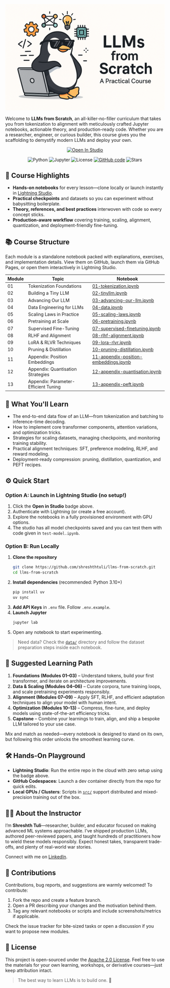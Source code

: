 ![Course Thumbnail](https://github.com/shreshthtuli/llms-from-scratch/blob/main/assets/llm-from-scratch-thumbnail.png?raw=true)

Welcome to **LLMs from Scratch**, an all-killer-no-filler curriculum that takes you from tokenization to alignment with meticulously crafted Jupyter notebooks, actionable theory, and production-ready code. Whether you are a researcher, engineer, or curious builder, this course gives you the scaffolding to demystify modern LLMs and deploy your own.


<div align="center" id="top">
  
<a target="_blank" href="https://lightning.ai/shraysteam/environments/llms-from-scratch">
  <img src="https://pl-bolts-doc-images.s3.us-east-2.amazonaws.com/app-2/studio-badge.svg" alt="Open In Studio"/>
</a>

![Python](https://img.shields.io/badge/Python-3.10+-blue)
![Jupyter](https://img.shields.io/badge/Notebook-Interactive-orange)
![License](https://img.shields.io/github/license/shreshthtuli/llms-from-scratch)
[![GitHub code](https://img.shields.io/badge/View%20Code-on%20GitHub-black?logo=github)](https://github.com/shreshthtuli/llms-from-scratch)
![Stars](https://img.shields.io/github/stars/shreshthtuli/llms-from-scratch?style=social)
 
</div>

## 🚀 Course Highlights
- **Hands-on notebooks** for every lesson—clone locally or launch instantly in [Lightning Studio](https://lightning.ai/shraysteam/environments/llms-from-scratch).
- **Practical checkpoints** and datasets so you can experiment without babysitting boilerplate.
- **Theory, references, and best practices** interwoven with code so every concept sticks.
- **Production-aware workflow** covering training, scaling, alignment, quantization, and deployment-friendly fine-tuning.



## 📚 Course Structure
Each module is a standalone notebook packed with explanations, exercises, and implementation details. View them on GitHub, launch them via GitHub Pages, or open them interactively in Lightning Studio.

| Module | Topic | Notebook |
| --- | --- | --- |
| 01 | Tokenization Foundations | [01-tokenization.ipynb](https://shreshthtuli.github.io/llms-from-scratch/01-tokenization.html) |
| 02 | Building a Tiny LLM | [02-tinyllm.ipynb](https://shreshthtuli.github.io/llms-from-scratch/02-tinyllm.html) |
| 03 | Advancing Our LLM | [03-advancing-our-llm.ipynb](https://shreshthtuli.github.io/llms-from-scratch/03-advancing-our-llm.html) |
| 04 | Data Engineering for LLMs | [04-data.ipynb](https://shreshthtuli.github.io/llms-from-scratch/04-data.html) |
| 05 | Scaling Laws in Practice | [05-scaling-laws.ipynb](https://shreshthtuli.github.io/llms-from-scratch/05-scaling-laws.html) |
| 06 | Pretraining at Scale | [06-pretraining.ipynb](https://shreshthtuli.github.io/llms-from-scratch/06-pretraining.html) |
| 07 | Supervised Fine-Tuning | [07-supervised-finetuning.ipynb](https://shreshthtuli.github.io/llms-from-scratch/07-supervised-finetuning.html) |
| 08 | RLHF and Alignment | [08-rlhf-alignment.ipynb](https://shreshthtuli.github.io/llms-from-scratch/08-rlhf-alignment.html) |
| 09 | LoRA & RLVR Techniques | [09-lora-rlvr.ipynb](https://shreshthtuli.github.io/llms-from-scratch/09-lora-rlvr.html) |
| 10 | Pruning & Distillation | [10-pruning-distillation.ipynb](https://shreshthtuli.github.io/llms-from-scratch/10-pruning-distillation.html) |
| 11 | Appendix: Position Embeddings | [11-appendix-position-embeddings.ipynb](https://shreshthtuli.github.io/llms-from-scratch/11-appendix-position-embeddings.html) |
| 12 | Appendix: Quantisation Strategies | [12-appendix-quantisation.ipynb](https://shreshthtuli.github.io/llms-from-scratch/12-appendix-quantisation.html) |
| 13 | Appendix: Parameter-Efficient Tuning | [13-appendix-peft.ipynb](https://shreshthtuli.github.io/llms-from-scratch/13-appendix-peft.html) |


## 🧠 What You'll Learn
- The end-to-end data flow of an LLM—from tokenization and batching to inference-time decoding.
- How to implement core transformer components, attention variations, and optimization tricks.
- Strategies for scaling datasets, managing checkpoints, and monitoring training stability.
- Practical alignment techniques: SFT, preference modeling, RLHF, and reward modeling.
- Deployment-ready compression: pruning, distillation, quantization, and PEFT recipes.


## ⚙️ Quick Start

### Option A: Launch in Lightning Studio (no setup!)
1. Click the **Open in Studio** badge above.
2. Authenticate with Lightning (or create a free account).
3. Explore the notebooks in a fully provisioned environment with GPU options.
4. The studio has all model checkpoints saved and you can test them with code given in `test-model.ipynb`.

### Option B: Run Locally
1. **Clone the repository**
   ```bash
   git clone https://github.com/shreshthtuli/llms-from-scratch.git
   cd llms-from-scratch
   ```
2. **Install dependencies** (recommended: Python 3.10+)
   ```bash
   pip install uv
   uv sync
   ```
3. **Add API Keys** in `.env` file. Follow `.env.example`.
4. **Launch Jupyter**
   ```bash
   jupyter lab
   ```
5. Open any notebook to start experimenting.

> Need data? Check the [`data/`](data/) directory and follow the dataset preparation steps inside each notebook.



## 🧭 Suggested Learning Path
1. **Foundations (Modules 01–03)** – Understand tokens, build your first transformer, and iterate on architecture improvements.
2. **Data & Scaling (Modules 04–06)** – Curate corpora, tune training loops, and scale pretraining experiments responsibly.
3. **Alignment (Modules 07–09)** – Apply SFT, RLHF, and efficient adaptation techniques to align your model with human intent.
4. **Optimization (Modules 10–13)** – Compress, fine-tune, and deploy models using state-of-the-art efficiency tricks.
5. **Capstone** – Combine your learnings to train, align, and ship a bespoke LLM tailored to your use case.

Mix and match as needed—every notebook is designed to stand on its own, but following this order unlocks the smoothest learning curve.



## 🛠 Hands-On Playground
- **Lightning Studio**: Run the entire repo in the cloud with zero setup using the badge above.
- **GitHub Codespaces**: Launch a dev container directly from the repo for quick edits.
- **Local GPUs / Clusters**: Scripts in [`src/`](src/) support distributed and mixed-precision training out of the box.



## 👨‍🏫 About the Instructor
I’m **Shreshth Tuli**—researcher, builder, and educator focused on making advanced ML systems approachable. I’ve shipped production LLMs, authored peer-reviewed papers, and taught hundreds of practitioners how to wield these models responsibly. Expect honest takes, transparent trade-offs, and plenty of real-world war stories.

Connect with me on [LinkedIn](https://www.linkedin.com/in/shreshth-tuli/).


## 🤝 Contributions
Contributions, bug reports, and suggestions are warmly welcomed! To contribute:
1. Fork the repo and create a feature branch.
2. Open a PR describing your changes and the motivation behind them.
3. Tag any relevant notebooks or scripts and include screenshots/metrics if applicable.

Check the issue tracker for bite-sized tasks or open a discussion if you want to propose new modules.


## 📄 License
This project is open-sourced under the [Apache 2.0 License](LICENSE). Feel free to use the materials for your own learning, workshops, or derivative courses—just keep attribution intact.

> The best way to learn LLMs is to build one. 🚀

